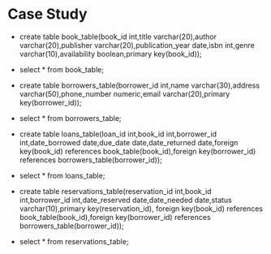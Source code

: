 # **Case Study**
+ create table book_table(book_id int,title varchar(20),author varchar(20),publisher varchar(20),publication_year date,isbn int,genre varchar(10),availability boolean,primary key(book_id));

+ select * from book_table;

+ create table borrowers_table(borrower_id int,name varchar(30),address varchar(50),phone_number numeric,email varchar(20),primary key(borrower_id));

+ select * from borrowers_table;

+ create table loans_table(loan_id int,book_id int,borrower_id int,date_borrowed date,due_date date,date_returned date,foreign key(book_id) references book_table(book_id),foreign key(borrower_id) references borrowers_table(borrower_id));

+ select * from loans_table;

+ create table reservations_table(reservation_id int,book_id int,borrower_id int,date_reserved date,date_needed date,status varchar(10),primary key(reservation_id), foreign key(book_id) references book_table(book_id),foreign key(borrower_id) references borrowers_table(borrower_id));

+ select * from reservations_table;